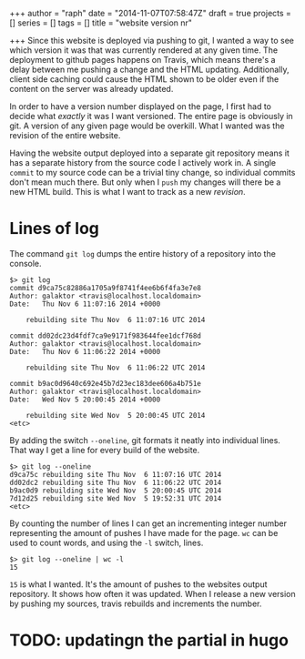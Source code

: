 +++
author = "raph"
date = "2014-11-07T07:58:47Z"
draft = true
projects = []
series = []
tags = []
title = "website version nr"

+++
Since this website is deployed via pushing to git, I wanted a way to see which version it was that was currently rendered at any given time. The deployment to github pages happens on Travis, which means there's a delay between me pushing a change and the HTML updating. Additionally, client side caching could cause the HTML shown to be older even if the content on the server was already updated.

In order to have a version number displayed on the page, I first had to decide what *exactly* it was I want versioned. The entire page is obviously in git. A version of any given page would be overkill. What I wanted was the revision of the entire website.

Having the website output deployed into a separate git repository means it has a separate history from the source code I actively work in. A single `commit` to my source code can be a trivial tiny change, so individual commits don't mean much there. But only when I `push` my changes will there be a new HTML build. This is what I want to track as a new *revision*.

# Lines of log
The command `git log` dumps the entire history of a repository into the console.

    $> git log
    commit d9ca75c82886a1705a9f8741f4ee6b6f4fa3e7e8
    Author: galaktor <travis@localhost.localdomain>
    Date:   Thu Nov 6 11:07:16 2014 +0000
    
        rebuilding site Thu Nov  6 11:07:16 UTC 2014
    
    commit dd02dc23d4fdf7ca9e9171f983644fee1dcf768d
    Author: galaktor <travis@localhost.localdomain>
    Date:   Thu Nov 6 11:06:22 2014 +0000
    
        rebuilding site Thu Nov  6 11:06:22 UTC 2014
    
    commit b9ac0d9640c692e45b7d23ec183dee606a4b751e
    Author: galaktor <travis@localhost.localdomain>
    Date:   Wed Nov 5 20:00:45 2014 +0000
    
        rebuilding site Wed Nov  5 20:00:45 UTC 2014
    <etc>

By adding the switch `--oneline`, git formats it neatly into individual lines. That way I get a line for every build of the website.

    $> git log --oneline
	d9ca75c rebuilding site Thu Nov  6 11:07:16 UTC 2014
    dd02dc2 rebuilding site Thu Nov  6 11:06:22 UTC 2014
    b9ac0d9 rebuilding site Wed Nov  5 20:00:45 UTC 2014
    7d12d25 rebuilding site Wed Nov  5 19:52:31 UTC 2014
	<etc>


By counting the number of lines I can get an incrementing integer number representing the amount of pushes I have made for the page. `wc` can be used to count words, and using the `-l` switch, lines.

    $> git log --oneline | wc -l
	15

`15` is what I wanted. It's the amount of pushes to the websites output repository. It shows how often it was updated. When I release a new version by pushing my sources, travis rebuilds and increments the number.

# TODO: updatingn the partial in hugo

